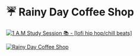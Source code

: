 # :umbrella: Rainy Day Coffee Shop

[![1 A.M Study Session :books: - [lofi hip hop/chill beats]](https://img.youtube.com/vi/mkgylOJSdhE/0.jpg)](https://youtu.be/mkgylOJSdhE)

[![Rainy Day Coffee Shop](https://img.youtube.com/vi/mkgylOJSdhE/0.jpg)](https://youtu.be/mkgylOJSdhE)
